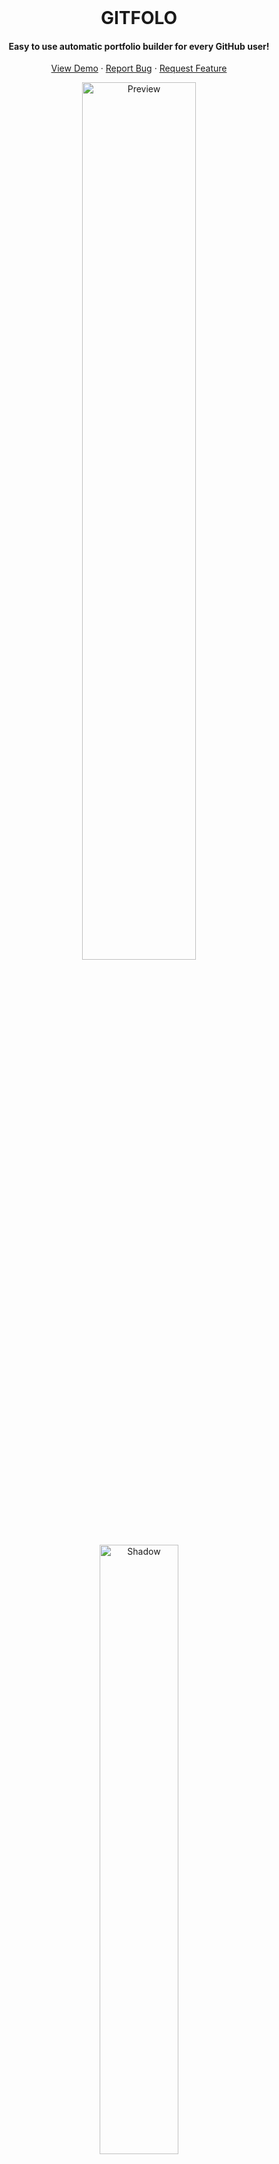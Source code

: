 <br/>

<p align="center">

<h1 align="center"> GITFOLO </h1>

  <h4 align="center">Easy to use automatic portfolio builder for every GitHub user!</h4>
  <p align="center">
    <a href="https://abdullah-129.000webhostapp.com/">View Demo</a>
    ·
    <a href="https://abdullah-129.000webhostapp.com/">Report Bug</a>
    ·
    <a href="https://abdullah-129.000webhostapp.com/">Request Feature</a>
  </p>
</p>

<p align="center">
  <a href="https://abdullah-129.000webhostapp.com/">
    <img src="https://i.ibb.co/Sm90B9w/Portfolio-of-Abdullah-Shahid-Google-Chrome-2023-11-27-04-16-58.gif" alt="Preview" width="60%"/>
  </a>
  <br/>
  <a href="#arifszn"><img src="https://arifszn.netlify.app/assets/img/drop-shadow.png" width="50%" alt="Shadow"/></a>
</p>

**GitProfile** is an easy to use portfolio builder where you can create a portfolio page automatically by just providing your GitHub username. It is built using React.js on top of Vite. But it's not necessary to have knowledge on these to get you started. You can make your own copy with zero coding experience.

**Features:**

✓ [Easy to Setup](#-installation--setup)  
✓ [30 Themes](#themes)  
✓ [Google Analytics](#google-analytics)  
✓ [Hotjar](#hotjar)  
✓ [SEO](#seo)  
✓ [PWA](#pwa)  
✓ [Avatar and Bio](#avatar-and-bio)  
✓ [Social Links](#social-links)  
✓ [Skill Section](#skills)  
✓ [Experience Section](#experience)  
✓ [Certification Section](#certifications)  
✓ [Education Section](#education)  
✓ [Projects Section](#projects)  
✓ [Blog Posts Section](#blog-posts)

To view a live example, **[click here](https://arifszn.github.io/gitprofile)**.

Or try it **[online](https://stackblitz.com/edit/gitprofile)**.

<p align="center">
  <img src="https://i.ibb.co/7CrgRQB/Screenshot-2023-11-27-042021.png" alt="Themes">
</p>
<p align="center">
  <img src="https://i.ibb.co/Wcwg86S/Screenshot-2023-11-27-042031.png" alt="Themes">
</p>
<p align="center">
  <img src="https://i.ibb.co/syTXYGd/Screenshot-2023-11-27-042103.png" alt="Themes">
</p>
<p align="center">
  <img src="https://i.ibb.co/x86cm8F/Screenshot-2023-11-27-042048.png" alt="Themes">
</p>

## 🛠 Installation & Setup

There are two ways to use **GITFOLO**. Use any.

- [Forking this repo _(recommended)_](#forking-this-repo)
- [Setting up locally](#setting-up-locally)

### Forking this repo

These instructions will get you a copy of the project and deploy your portfolio online using GitHub Pages!

- **Fork repo:** Click [here](https://github.com/abdullah-129/gitfolo/fork) to fork the repo so you have your own project to customize. A "fork" is a copy of a repository.
- **Rename repo:**
  - If you want to host your portfolio at `https://<USERNAME>.github.io`, rename your forked repository to `username.github.io` in GitHub, where `username` is your GitHub username (or organization name).
  - If you want to host your portfolio at `https://<USERNAME>.github.io/<REPO_NAME>` (e.g. `https://<USERNAME>.github.io/portfolio`), rename your forked repository to `<REPO_NAME>` (e.g. `portfolio`) in GitHub.
- **Enable workflows:** Go to your repo's **Actions** tab and enable workflows.

  ![Workflows](https://arifszn.netlify.app/assets/img/hosted/gitprofile/workflows.png)

- **Base Value:** Open `vite.config.js`, and change `base`'s value.

  - If you are deploying to `https://<USERNAME>.github.io`, set `base` to `'/'`.

  - If you are deploying to `https://<USERNAME>.github.io/<REPO_NAME>` (e.g. `https://<USERNAME>.github.io/portfolio`), then set `base` to `'/<REPO_NAME>/'` (e.g. `'/portfolio/'`).

  ```js
  {
    base: '/',
    // ...
  }
  ```

- **Commit the changes:** Now commit to your **main** branch with your changes. Wait a few minutes so that the CI/CD pipeline can publish your website to GitHub Pages. You can check the progress in the [Actions]() tab.

Your portfolio website will be live shortly. Any time you commit a change to the **main** branch, the website will be automatically updated. If you face any issue viewing the website, double-check the `base` value in the `vite.config.js` file. Also, check if **Source** is set to **GitHub Actions** in **Settings** ➜ **Pages** ➜ **Build and deployment**.

If you wish to add a custom domain, no CNAME file is required. Just add it to your repo's **Settings** ➜ **Pages** ➜ **Custom domain**.

As this is a Vite project, you can also host your website to Netlify, Vercel, Heroku, or other popular services. Please refer to this [doc](https://vitejs.dev/guide/static-deploy.html) for a detailed deployment guide to other services. Also, if you are not deploying to GitHub pages, `base:` might need to be deleted from `vite.config.js`.

### Setting up locally

- Clone the project and change directory.

  ```shell
  git clone https://github.com/abdullah-129/gitfolo.git
  cd gitprofile
  ```

- Install dependencies.

  ```shell
  npm install
  ```

- Run dev server.

  ```shell
  npm start
  ```

- Finally, visit [`http://localhost:3000/`](http://localhost:3000/) from your browser.

List of all config [here](#-customization).

**If you face any problems or have any questions, open an issue [here](https://github.com/abdullah-129/gitfolo/issues).**

## 🎨 Customization

All the magic happens in the file `gitprofile.config.js`. Open it and modify it according to your preference.

```js
// gitprofile.config.js

const config = {
  github: {
    username: 'abdullah-129', // Your GitHub org/user name. (Required)
    sortBy: 'stars', // stars | updated
    limit: 10,
    exclude: {
      forks: false, // Forked projects will not be displayed if set to true.
      projects: [], // These projects will not be displayed. example: ['my-project1', 'my-project2']
    },
  },
  social: {
    // linkedin: 'ariful-alam',
    // twitter: 'arif_szn',
    // mastodon: 'arifszn@mastodon.social',
    // facebook: '',
    instagram: 'abdullah.s29',
    youtube: '', // example: 'pewdiepie'
    dribbble: '',
    behance: '',
    // medium: 'arifszn',
    // dev: 'arifszn',
    stackoverflow: '', // example: '1/jeff-atwood'
    skype: '',
    telegram: '',
    website: '',
    phone: '',
    email: 'dev.abdullah.shahid@gmail.com',
  },
  resume: {
    fileUrl:
      'https://www.w3.org/WAI/ER/tests/xhtml/testfiles/resources/pdf/dummy.pdf', // Empty fileUrl will hide the `Download Resume` button.
  },
  skills: [
    'PHP',
    'Laravel',
    'JavaScript',
    'React.js',
    'Node.js',
    'Nest.js',
    'MySQL',
    'PostgreSQL',
    'Git',
    'Docker',
    'PHPUnit',
    'CSS',
    'Antd',
    'Tailwind',
  ],
  experiences: [
    {
      company: 'Upwork',
      position: 'React Developer',
      from: 'September 2022',
      to: 'Present',
      companyLink: 'https://upwork.com',
    },
    {
      company: 'Fiver',
      position: 'React Developer',
      from: 'July 2022',
      to: 'Present',
      companyLink: 'https://Fiver.com',
    },
  ],
  certifications: [
    {
      name: 'Javascript',
      body: 'The Advance Concepts',
      year: 'March 2020',
      link: 'https://publuu.com/flip-book/315215/728128',
    },
    {
      name: 'NodeJs',
      body: 'The Complete Node.js Developer Course',
      year: 'April 2020',
      link: 'https://publuu.com/flip-book/315215/728130',
    },
    {
      name: 'React Server',
      body: 'The Complete React Server State Management',
      year: 'April 2021',
      link: 'https://publuu.com/flip-book/315215/728135',
    },
  ],
  education: [
    {
      institution: 'Superior College',
      degree: 'Fsc. Pre-Eng',
      from: '2015',
      to: '2017',
    },
    {
      institution: 'University of Sialkot',
      degree: 'Bs. Computer Science',
      from: '2017',
      to: '2021',
    },
  ],

  // To hide the `My Projects` section, keep it empty.
  externalProjects: [
    {
      title: 'SportsWear Manufacturers Website',
      description:
        'This website is built using React.js for the frontend and utilizes Node.js as the backend. It also includes an admin panel similar to WordPress, enabling users to effortlessly add or remove products.',
      link: 'https://allup-sports.com',
      imageUrl: 'https://i.ibb.co/4fZrYw6/Screenshot-2023-11-27-005601.png',
    },
  ],
  // Display blog posts from your medium or dev account. (Optional)
  // blog: {
  //   source: 'dev', // medium | dev
  //   username: 'arifszn', // to hide blog section, keep it empty
  //   limit: 2, // How many posts to display. Max is 10.
  // },
  // googleAnalytics: {
  //   id: '', // GA3 tracking id/GA4 tag id UA-XXXXXXXXX-X | G-XXXXXXXXXX
  // },
  // // Track visitor interaction and behavior. https://www.hotjar.com
  // hotjar: {
  //   id: '',
  //   snippetVersion: 6,
  // },
  themeConfig: {
    defaultTheme: 'wireframe',

    // Hides the switch in the navbar
    // Useful if you want to support a single color mode
    disableSwitch: false,

    // Should use the prefers-color-scheme media-query,
    // using user system preferences, instead of the hardcoded defaultTheme
    respectPrefersColorScheme: false,

    // Hide the ring in Profile picture
    hideAvatarRing: false,

    // Available themes. To remove any theme, exclude from here.
    themes: [
      'light',
      'dark',
      'cupcake',
      'bumblebee',
      'emerald',
      'corporate',
      'synthwave',
      'retro',
      'cyberpunk',
      'valentine',
      'halloween',
      'garden',
      'forest',
      'aqua',
      'lofi',
      'pastel',
      'fantasy',
      'wireframe',
      'black',
      'luxury',
      'dracula',
      'cmyk',
      'autumn',
      'business',
      'acid',
      'lemonade',
      'night',
      'coffee',
      'winter',
      'procyon',
    ],

    // Custom theme
    customTheme: {
      primary: '#fc055b',
      secondary: '#219aaf',
      accent: '#e8d03a',
      neutral: '#2A2730',
      'base-100': '#E3E3ED',
      '--rounded-box': '3rem',
      '--rounded-btn': '3rem',
    },
  },

  // Optional Footer. Supports plain text or HTML.
  footer: `Developed By Abdullah Shahid ❤️`,
};

export default config;

```

### Themes

There are 30 themes available that can be selected from the dropdown.

The default theme can be specified.

```js
// gitprofile.config.js
const config = {
  // ...
  themeConfig: {
    defaultTheme: 'light',
    // ...
  },
};
```

<p align="center">
  <img src="https://i.ibb.co/L91Jpzj/Screenshot-2023-11-27-042957.png" alt="Theme Dropdown" width="50%">
</p>

You can create your own custom theme by modifying these values. Theme `procyon` will have the custom styles.

```js
// gitprofile.config.js
const config = {
  // ...
  themeConfig: {
    customTheme: {
      primary: '#fc055b',
      secondary: '#219aaf',
      accent: '#e8d03a',
      neutral: '#2A2730',
      'base-100': '#E3E3ED',
      '--rounded-box': '3rem',
      '--rounded-btn': '3rem',
    },
    // ...
  },
};
```

### Google Analytics

**GitProfile** supports both GA3 and GA4. If you do not want to use Google Analytics, keep the `id` empty.

```js
// gitprofile.config.js
const config = {
  // ...
  googleAnalytics: {
    id: '',
  },
};
```

Besides tracking visitors, it will track `click events` on projects and blog posts, and send them to Google Analytics.

### Hotjar

**GitProfile** supports [hotjar](https://www.hotjar.com) to track visitor interaction and behavior. If you do not want to use Hotjar, keep the `id` empty.

```js
// gitprofile.config.js
const config = {
  // ...
  hotjar: {
    id: '',
    snippetVersion: 6,
  },
};
```

### SEO

Meta tags will be auto-generated from configs dynamically. However, you can also manually add meta tags in `public/index.html`.

### PWA

GitProfile is PWA enabled. The site can be installed as a Progressive Web App.

![PWA](https://github.com/arifszn/gitprofile/assets/45073703/9dc7cc5c-4262-4445-a7a5-1e3566ef43fa)

### Avatar and Bio

Your avatar and bio will be fetched from GitHub automatically.

### Social Links

You can link your social media services you're using, including LinkedIn, Twitter, Mastodon, Facebook, Instagram, YouTube, Dribbble, Behance, Medium, dev, Stack Overflow, Skype, Telegram, personal website, phone and email.

```js
// gitprofile.config.js
const config = {
  // ...
  social: {
    linkedin: 'abdullah0129',
    twitter: 'abdullah-213',
    mastodon: 'dev.abdullah',
    facebook: '',
    instagram: '',
    youtube: '',
    dribbble: '',
    behance: '',
    medium: '',
    dev: '',
    stackoverflow: '',
    skype: '',
    telegram: '',
    website: '',
    phone: '',
    email: '',
  },
};
```

### Skills

To showcase your skills provide them here.

```js
// gitprofile.config.js
const config = {
  // ...
  skills: ['JavaScript', 'React.js'],
};
```

Empty array will hide the skills section.

### Experience

Provide your job history in `experiences`.

```js
// gitprofile.config.js
const config = {
  // ...
  experiences: [
    {
      company: 'Company Name',
      position: 'Position',
      from: 'September 2021',
      to: 'Present',
      companyLink: 'https://example.com',
    },
    {
      company: 'Company Name',
      position: 'Position',
      from: 'July 2019',
      to: 'August 2021',
      companyLink: 'https://example.com',
    },
  ],
};
```

Empty array will hide the experience section.

### Education

Provide your education history in `education`.

```js
// gitprofile.config.js
const config = {
  // ...
  education: [
    {
      institution: 'Institution name 1',
      degree: 'Bachelor of Science',
      from: '2015',
      to: '2019',
    },
    {
      institution: 'Institution name 2',
      degree: 'Higher Secondary Certificate (HSC)',
      from: '2012',
      to: '2014',
    },
  ],
};
```

Empty array will hide the education section.

### Certifications

Provide your industry certifications in `certifications`.

```js
// gitprofile.config.js
const config = {
  // ...
  certifications: [
    {
      name: 'Lorem ipsum',
      body: 'Lorem ipsum dolor sit amet',
      year: 'March 2022',
      link: 'https://example.com',
    },
  ],
};
```

Empty array will hide the certifications section.

### Projects

#### Github Projects

Your public repo from GitHub will be displayed in the `Github Projects` section automatically. You can limit how many projects do you want to be displayed. Also, you can hide forked or specific repo.

```js
// gitprofile.config.js
const config = {
  // ...
  github: {
    username: 'abdullah',
    sortBy: 'stars',
    limit: 8,
    exclude: {
      forks: false,
      projects: ['my-project1', 'my-project2'],
    },
  },
};
```

#### External Projects

In this section you can showcase your external/personal projects.

```js
// gitprofile.config.js
const config = {
  // ...
  externalProjects: [
    {
      title: 'Project Name',
      description: 'Description',
      link: 'https://example.com',
      imageUrl: 'https://via.placeholder.com/250x250',
    },
  ],
};
```

### Blog Posts

If you have [medium](https://medium.com) or [dev](https://dev.to) account, you can show your recent blog posts in here just by providing your medium/dev username. You can limit how many posts to display (Max is `10`).

```js
// gitprofile.config.js
const config = {
  // ...
  blog: {
    source: 'dev',
    username: 'abdullah',
    limit: 5,
  },
};
```



## 📄 License

[MIT](https://github.com/abdullah-129/gitfolo/LICENSE)
